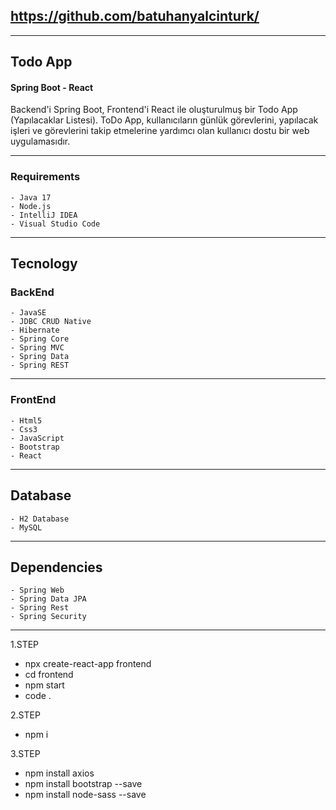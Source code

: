 ## https://github.com/batuhanyalcinturk/

---

## Todo App  
#### Spring Boot - React
Backend'i Spring Boot, Frontend'i React ile oluşturulmuş bir Todo App (Yapılacaklar Listesi). ToDo App, kullanıcıların günlük görevlerini, yapılacak işleri ve görevlerini takip etmelerine yardımcı olan kullanıcı dostu bir web uygulamasıdır.




---

### Requirements
    - Java 17
    - Node.js
    - IntelliJ IDEA
    - Visual Studio Code
---
## Tecnology
### BackEnd
    - JavaSE
    - JDBC CRUD Native
    - Hibernate
    - Spring Core
    - Spring MVC
    - Spring Data
    - Spring REST
---
### FrontEnd
    - Html5
    - Css3
    - JavaScript
    - Bootstrap
    - React

---
## Database
    - H2 Database
    - MySQL

---
## Dependencies
    - Spring Web
    - Spring Data JPA
    - Spring Rest
    - Spring Security
---
1.STEP
* npx create-react-app frontend
* cd frontend
* npm start
* code .

2.STEP
* npm i

3.STEP
* npm install axios
* npm install bootstrap --save
* npm install node-sass --save



